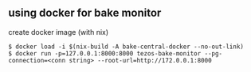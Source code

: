 using docker for bake monitor
-----------------------------

create docker image (with nix)

    $ docker load -i $(nix-build -A bake-central-docker --no-out-link)
    $ docker run -p=127.0.0.1:8000:8000 tezos-bake-monitor --pg-connection=<conn string> --root-url=http://172.0.0.1:8000


